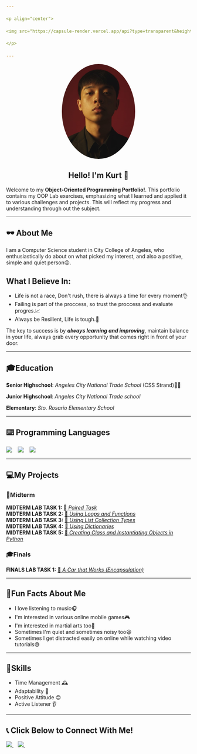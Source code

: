 ```yaml
---

<p align="center">
  
<img src="https://capsule-render.vercel.app/api?type=transparent&height=200&text=Torres%20Justine%20Kurt&fontAlign=50&fontSize=70&fontColor=44444E&desc=OOP%20PORTFOLIO&descAlign=50&descAlignY=24&descSize=25&textBg=false&reversal=false"/>

</p>

---
```


<p align="center">
  <img src="IMG.jpg" 
       alt="Profile picture" 
       width="200" 
       style="border-radius:50%;overflow:hidden;" />
</p>

<h2 align="center">
  Hello! I'm Kurt 👋
</h2>


Welcome to my **Object-Oriented Programming Portfolio!**. This portfolio contains my OOP Lab exercises, emphasizing what I learned and applied it to various challenges and projects.
This will reflect my progress and understanding through out the subject.

---

## 🕶️ About Me
I am a Computer Science student in City College of Angeles, who enthusiastically do about on what picked my interest, and also a positive, simple and quiet person😉.

## What I Believe In:
- Life is not a race, Don't rush, there is always a time for every moment👌
- Failing is part of the proccess, so trust the proccess and evaluate progres.📈
- Always be Resilient, Life is tough.💪

The key to success is by ***always learning and improving***, maintain balance in your life, always grab every opportunity that comes right in front of your door.

---

## 🎓Education
**Senior Highschool**: *Angeles City National Trade School* (CSS Strand)👨‍💻

**Junior Highschool**: *Angeles City National Trade school*

**Elementary**: *Sto. Rosario Elementary School*

---

## ⌨️ Programming Languages
<p align="left"> 
<img src="https://img.shields.io/badge/Python-%233776AB.svg?style=for-the-badge&logo=python&logoColor=white" height="50"/>  
&nbsp;&nbsp;
<img src="https://img.shields.io/badge/C-%2300599C.svg?style=for-the-badge&logo=c&logoColor=white" height="50"/>
&nbsp;&nbsp;
<img src="https://img.shields.io/badge/java-green?style=for-the-badge&logoColor=rgb&logoSize=auto&labelColor=White&color=green&cacheSeconds=http" height="50"/>
&nbsp;&nbsp;

</p>

---

## 💻My Projects

### 📝Midterm
**MIDTERM LAB TASK 1:** [📂 *Paired Task*](https://github.com/Justine-Kurt-Torres/7OOP-Lab-Task/blob/main/MidtermLabTask1.pdf)   
**MIDTERM LAB TASK 2:** [📂 *Using Loops and Functions*](https://github.com/Justine-Kurt-Torres/7OOP-Lab-Task/blob/main/MidtermLabTask2.pdf)   
**MIDTERM LAB TASK 3:** [📂 *Using List Collection Types*](https://github.com/Justine-Kurt-Torres/7OOP-Lab-Task/blob/main/MidtermLabTask3.pdf)   
**MIDTERM LAB TASK 4:** [📂 *Using Dictionaries*](https://github.com/Justine-Kurt-Torres/7OOP-Lab-Task/blob/main/MidtermLabTask4.pdf)   
**MIDTERM LAB TASK 5:** [📂 *Creating Class and Instantiating Objects in Python*](https://github.com/Justine-Kurt-Torres/7OOP-LabTask/blob/main/MidtermLabTask5.pdf)
### 🎓Finals
**FINALS LAB TASK 1:** [📂 *A Car that Works (Encapsulation)*](https://github.com/Justine-Kurt-Torres/7OOP-Lab-Task/blob/main/FinalsLabTask1.pdf)

---

## 🤩Fun Facts About Me
- I love listening to music🎧
- I'm interested in various online mobile games🎮
- I'm interested in martial arts too💪
- Sometimes I'm quiet and sometimes noisy too😆
- Sometimes I get distracted easily on online while watching video tutorials😅

---

## 📌Skills
- Time Management 🕰️
- Adaptability 🔄
- Positive Attitude 😊
- Active Listener 👂

---

## 📞 Click Below to Connect With Me!

<a href="mailto:jtorres24-0064@cca.edu.ph" target="_blank">
    <img src="https://img.shields.io/badge/Email-D14836?style=for-the-badge&logo=gmail&logoColor=white" height="40"/>
</a>
  &nbsp;&nbsp;
  <a href="https://www.facebook.com/torresjustine.kurt" target="_blank">
    <img src="https://img.shields.io/badge/Facebook-1877F2?style=for-the-badge&logo=facebook&logoColor=white" height="40"/>
  </a>
  &nbsp;&nbsp;
</p>
